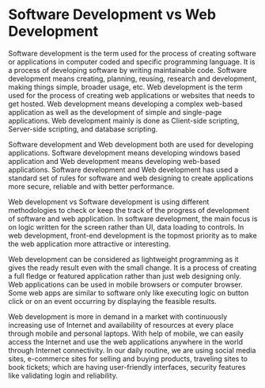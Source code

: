 # Software Development vs Web Development
Software development is the term used for the process of creating software or applications in computer coded and specific programming language. It is a process of developing software by writing maintainable code. Software development means creating, planning, reusing, research and development, making things simple, broader usage, etc. Web development is the term used for the process of creating web applications or websites that needs to get hosted. Web development means developing a complex web-based application as well as the development of simple and single-page applications. Web development mainly is done as Client-side scripting, Server-side scripting, and database scripting.

Software development and Web development both are used for developing applications. Software development means developing windows based application and Web development means developing web-based applications. Software development and Web development has used a standard set of rules for software and web designing to create applications more secure, reliable and with better performance.

Web development vs Software development is using different methodologies to check or keep the track of the progress of development of software and web application. In software development, the main focus is on logic written for the screen rather than UI, data loading to controls. In web development, front-end development is the topmost priority as to make the web application more attractive or interesting.

Web development can be considered as lightweight programming as it gives the ready result even with the small change. It is a process of creating a full fledge or featured application rather than just web designing only. Web applications can be used in mobile browsers or computer browser. Some web apps are similar to software only like executing logic on button click or on an event occurring by displaying the feasible results.

Web development is more in demand in a market with continuously increasing use of Internet and availability of resources at every place through mobile and personal laptops. With help of mobile, we can easily access the Internet and use the web applications anywhere in the world through Internet connectivity. In our daily routine, we are using social media sites, e-commerce sites for selling and buying products, traveling sites to book tickets; which are having user-friendly interfaces, security features like validating login and reliability.
